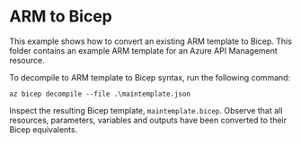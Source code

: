 # ARM to Bicep
This example shows how to convert an existing ARM template to Bicep.  This folder contains an example ARM template for an Azure API Management resource.  

To decompile to ARM template to Bicep syntax, run the following command:

`az bicep decompile --file .\maintemplate.json`

Inspect the resulting Bicep template, `maintemplate.bicep`.  Observe that all resources, parameters, variables and outputs have been converted to their Bicep equivalents.